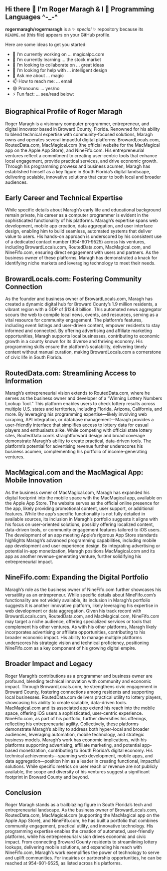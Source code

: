 ## Hi there 👋 I'm Roger Maragh & I 💖 Programming Languages ^-_-^

**rogermaragh/rogermaragh** is a ✨ _special_ ✨ repository because its `README.md` (this file) appears on your GitHub profile.

Here are some ideas to get you started:

- 🔭 I’m currently working on ... magicalpc.com
- 🌱 I’m currently learning ... the stock market
- 👯 I’m looking to collaborate on ... great ideas
- 🤔 I’m looking for help with ... intelligent design
- 💬 Ask me about ... magic
- 📫 How to reach me: ... email
- 😄 Pronouns: ... yes/no
- ⚡ Fun fact: ... see/read below:

## Biographical Profile of Roger Maragh

Roger Maragh is a visionary computer programmer, entrepreneur, and digital innovator based in Broward County, Florida. Renowned for his ability to blend technical expertise with community-focused solutions, Maragh owns and operates several impactful digital platforms: BrowardLocals.com, RoutedData.com, MacMagical.com (the official website for the MacMagical app on the Apple App Store), and NineFifo.com. His entrepreneurial ventures reflect a commitment to creating user-centric tools that enhance local engagement, provide practical services, and drive economic growth. Through his programming prowess and business acumen, Maragh has established himself as a key figure in South Florida’s digital landscape, delivering scalable, innovative solutions that cater to both local and broader audiences.

## Early Career and Technical Expertise

While specific details about Maragh’s early life and educational background remain private, his career as a computer programmer is evident in the sophisticated functionality of his platforms. Maragh’s expertise spans web development, mobile app creation, data aggregation, and user interface design, enabling him to build seamless, automated systems that deliver value to users. His hands-on approach is underscored by his consistent use of a dedicated contact number (954-601-9525) across his ventures, including BrowardLocals.com, RoutedData.com, MacMagical.com, and NineFifo.com, ensuring direct engagement with users and partners. As the business owner of these platforms, Maragh has demonstrated a knack for identifying niche markets and leveraging technology to meet their needs.

## BrowardLocals.com: Fostering Community Connection

As the founder and business owner of BrowardLocals.com, Maragh has created a dynamic digital hub for Broward County’s 1.9 million residents, a vibrant region with a GDP of $124.8 billion. This automated news aggregator scours the web to compile local news, events, and resources, serving as a vital resource for community engagement. The platform’s features, including event listings and user-driven content, empower residents to stay informed and connected. By offering advertising and affiliate marketing opportunities, Maragh supports local businesses, contributing to economic growth in a county known for its diverse and thriving economy. His programming skills ensure the platform’s scalability, delivering timely content without manual curation, making BrowardLocals.com a cornerstone of civic life in South Florida.

## RoutedData.com: Streamlining Access to Information

Maragh’s entrepreneurial vision extends to RoutedData.com, where he serves as the business owner and developer of a “Winning Lottery Numbers Lookup Tool.” This platform enables users to check lottery results across multiple U.S. states and territories, including Florida, Arizona, California, and more. By leveraging his programming expertise—likely involving web scraping, API integration, or database management—Maragh provides a user-friendly interface that simplifies access to lottery data for casual players and enthusiasts alike. While competing with official state lottery sites, RoutedData.com’s straightforward design and broad coverage demonstrate Maragh’s ability to create practical, data-driven tools. The platform’s potential for advertising revenue further underscores his business acumen, complementing his portfolio of income-generating ventures.

## MacMagical.com and the MacMagical App: Mobile Innovation

As the business owner of MacMagical.com, Maragh has expanded his digital footprint into the mobile space with the MacMagical app, available on the Apple App Store. The website serves as the official online presence for the app, likely providing promotional content, user support, or additional features. While the app’s specific functionality is not fully detailed in available sources, its inclusion in Maragh’s portfolio suggests it aligns with his focus on user-oriented solutions, possibly offering localized content, data-driven tools, or community engagement features tailored to iOS users. The development of an app meeting Apple’s rigorous App Store standards highlights Maragh’s advanced programming capabilities, including mobile app development and user experience design. By integrating advertising or potential in-app monetization, Maragh positions MacMagical.com and its app as another revenue-generating venture, further solidifying his entrepreneurial impact.

## NineFifo.com: Expanding the Digital Portfolio

Maragh’s role as the business owner of NineFifo.com further showcases his versatility as an entrepreneur. While specific details about NineFifo.com’s functionality are not widely available, its inclusion in Maragh’s portfolio suggests it is another innovative platform, likely leveraging his expertise in web development or data aggregation. Given his track record with BrowardLocals.com, RoutedData.com, and MacMagical.com, NineFifo.com may target a niche audience, offering specialized services or tools that complement his other ventures. As with his other platforms, Maragh likely incorporates advertising or affiliate opportunities, contributing to his broader economic impact. His ability to manage multiple platforms underscores his strategic vision and technical proficiency, positioning NineFifo.com as a key component of his growing digital empire.

## Broader Impact and Legacy

Roger Maragh’s contributions as a programmer and business owner are profound, blending technical innovation with community and economic impact. Through BrowardLocals.com, he strengthens civic engagement in Broward County, fostering connections among residents and supporting local businesses. RoutedData.com delivers practical utility to lottery players, showcasing his ability to create scalable, data-driven tools. MacMagical.com and its associated app extend his reach into the mobile space, offering iOS users a sophisticated, user-centric experience. NineFifo.com, as part of his portfolio, further diversifies his offerings, reflecting his entrepreneurial agility. Collectively, these platforms demonstrate Maragh’s ability to address both hyper-local and broader audiences, leveraging automation, mobile technology, and strategic business models.
Maragh’s work has economic implications, with his platforms supporting advertising, affiliate marketing, and potential app-based monetization, contributing to South Florida’s digital economy. His technical achievements—spanning web development, mobile apps, and data aggregation—position him as a leader in creating functional, impactful solutions. While specific metrics on user reach or revenue are not publicly available, the scope and diversity of his ventures suggest a significant footprint in Broward County and beyond.

## Conclusion

Roger Maragh stands as a trailblazing figure in South Florida’s tech and entrepreneurial landscape. As the business owner of BrowardLocals.com, RoutedData.com, MacMagical.com (supporting the MacMagical app on the Apple App Store), and NineFifo.com, he has built a portfolio that combines community engagement, practical utility, and innovative technology. His programming expertise enables the creation of automated, user-friendly platforms, while his entrepreneurial vision drives economic and civic impact. From connecting Broward County residents to streamlining lottery lookups, delivering mobile solutions, and expanding his reach with NineFifo.com, Maragh’s work exemplifies the power of technology to serve and uplift communities. For inquiries or partnership opportunities, he can be reached at 954-601-9525, as listed across his platforms.

